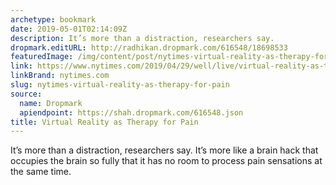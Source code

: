 ```yaml
---
archetype: bookmark
date: 2019-05-01T02:14:09Z
description: It’s more than a distraction, researchers say.
dropmark.editURL: http://radhikan.dropmark.com/616548/18698533
featuredImage: /img/content/post/nytimes-virtual-reality-as-therapy-for-pain.jpg
link: https://www.nytimes.com/2019/04/29/well/live/virtual-reality-as-therapy-for-pain.html
linkBrand: nytimes.com
slug: nytimes-virtual-reality-as-therapy-for-pain
source:
  name: Dropmark
  apiendpoint: https://shah.dropmark.com/616548.json
title: Virtual Reality as Therapy for Pain
---
```

It’s more than a distraction, researchers say. It’s more like a brain hack that occupies the brain so fully that it has no room to process pain sensations at the same time.